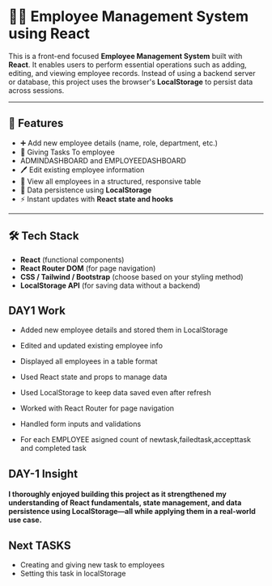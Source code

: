 # 🧑‍💼 Employee Management System using React

This is a front-end focused **Employee Management System** built with **React**. It enables users to perform essential operations such as adding, editing, and viewing employee records. Instead of using a backend server or database, this project uses the browser's **LocalStorage** to persist data across sessions.

---

## 🚀 Features

- ➕ Add new employee details (name, role, department, etc.)
- 📄 Giving Tasks To employee
- ADMINDASHBOARD and EMPLOYEEDASHBOARD
- 🖊️ Edit existing employee information
- 📄 View all employees in a structured, responsive table
- 💾 Data persistence using **LocalStorage**
- ⚡ Instant updates with **React state and hooks**

---

## 🛠️ Tech Stack

- **React** (functional components)
- **React Router DOM** (for page navigation)
- **CSS / Tailwind / Bootstrap** (choose based on your styling method)
- **LocalStorage API** (for saving data without a backend)

## DAY1 Work

- Added new employee details and stored them in LocalStorage

- Edited and updated existing employee info

- Displayed all employees in a table format

- Used React state and props to manage data

- Used LocalStorage to keep data saved even after refresh

- Worked with React Router for page navigation

- Handled form inputs and validations

- For each  EMPLOYEE asigned count of newtask,failedtask,accepttask and completed task

## DAY-1 Insight

#### I thoroughly enjoyed building this project as it strengthened my understanding of React fundamentals, state management, and data persistence using LocalStorage—all while applying them in a real-world use case.

## Next TASKS
- Creating and giving new task to employees
- Setting this task in localStorage

